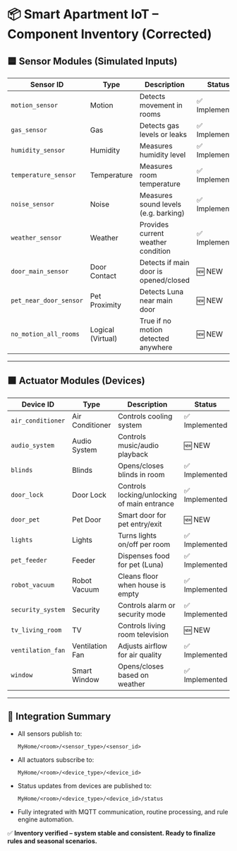 
# 📦 Smart Apartment IoT – Component Inventory (Corrected)

## 🟦 Sensor Modules (Simulated Inputs)

| Sensor ID               | Type               | Description                                      | Status         |
|------------------------|--------------------|--------------------------------------------------|----------------|
| `motion_sensor`        | Motion             | Detects movement in rooms                        | ✅ Implemented |
| `gas_sensor`           | Gas                | Detects gas levels or leaks                      | ✅ Implemented |
| `humidity_sensor`      | Humidity           | Measures humidity level                          | ✅ Implemented |
| `temperature_sensor`   | Temperature        | Measures room temperature                        | ✅ Implemented |
| `noise_sensor`         | Noise              | Measures sound levels (e.g. barking)             | ✅ Implemented |
| `weather_sensor`       | Weather            | Provides current weather condition               | ✅ Implemented |
| `door_main_sensor`     | Door Contact       | Detects if main door is opened/closed            | 🆕 NEW          |
| `pet_near_door_sensor` | Pet Proximity      | Detects Luna near main door                      | 🆕 NEW          |
| `no_motion_all_rooms`  | Logical (Virtual)  | True if no motion detected anywhere              | 🆕 NEW          |

---

## 🟩 Actuator Modules (Devices)

| Device ID              | Type             | Description                                       | Status         |
|------------------------|------------------|---------------------------------------------------|----------------|
| `air_conditioner`      | Air Conditioner  | Controls cooling system                           | ✅ Implemented |
| `audio_system`         | Audio System     | Controls music/audio playback                     | 🆕 NEW          |
| `blinds`               | Blinds           | Opens/closes blinds in room                       | ✅ Implemented |
| `door_lock`            | Door Lock        | Controls locking/unlocking of main entrance       | ✅ Implemented |
| `door_pet`             | Pet Door         | Smart door for pet entry/exit                     | 🆕 NEW          |
| `lights`               | Lights           | Turns lights on/off per room                      | ✅ Implemented |
| `pet_feeder`           | Feeder           | Dispenses food for pet (Luna)                     | ✅ Implemented |
| `robot_vacuum`         | Robot Vacuum     | Cleans floor when house is empty                  | ✅ Implemented |
| `security_system`      | Security         | Controls alarm or security mode                   | ✅ Implemented |
| `tv_living_room`       | TV               | Controls living room television                   | 🆕 NEW          |
| `ventilation_fan`      | Ventilation Fan  | Adjusts airflow for air quality                   | ✅ Implemented |
| `window`               | Smart Window     | Opens/closes based on weather                     | ✅ Implemented |

---

## 🧠 Integration Summary

- All sensors publish to:
  ```
  MyHome/<room>/<sensor_type>/<sensor_id>
  ```

- All actuators subscribe to:
  ```
  MyHome/<room>/<device_type>/<device_id>
  ```

- Status updates from devices are published to:
  ```
  MyHome/<room>/<device_type>/<device_id>/status
  ```

- Fully integrated with MQTT communication, routine processing, and rule engine automation.

✅ **Inventory verified – system stable and consistent. Ready to finalize rules and seasonal scenarios.**
